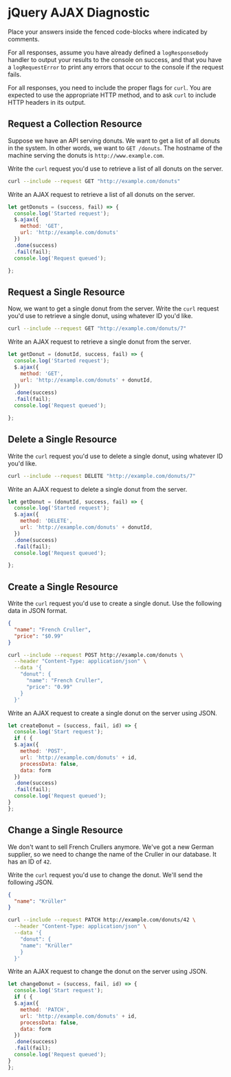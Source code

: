 # jQuery AJAX Diagnostic

Place your answers inside the fenced code-blocks where indicated by comments.

For all responses,  assume you have already defined a `logResponseBody` handler
to output your results to the console on success, and that you have a
`logRequestError` to print any errors that occur to the console if the request
fails.

For all responses, you need to include the proper flags for `curl`. You are
expected to use the appropriate HTTP method, and to ask `curl` to include HTTP
headers in its output.

## Request a Collection Resource

Suppose we have an API serving donuts. We want to get a list of all donuts in
the system. In other words, we want to `GET /donuts`. The hostname of the
machine serving the donuts is `http://www.example.com`.

Write the `curl` request you'd use to retrieve a list of all donuts on the
server.

```sh
curl --include --request GET "http://example.com/donuts"
```

Write an AJAX request to retrieve a list of all donuts on the server.

```js
let getDonuts = (success, fail) => {
  console.log('Started request');
  $.ajax({
    method: 'GET',
    url: 'http://example.com/donuts'
  })
  .done(success)
  .fail(fail);
  console.log('Request queued');

};
```

## Request a Single Resource

Now, we want to get a single donut from the server. Write the `curl` request
you'd use to retrieve a single donut, using whatever ID you'd like.

```sh
curl --include --request GET "http://example.com/donuts/7"
```

Write an AJAX request to retrieve a single donut from the server.

```js
let getDonut = (donutId, success, fail) => {
  console.log('Started request');
  $.ajax({
    method: 'GET',
    url: 'http://example.com/donuts' + donutId,
  })
  .done(success)
  .fail(fail);
  console.log('Request queued');

};
```

## Delete a Single Resource

Write the `curl` request you'd use to delete a single donut, using whatever ID
you'd like.

```sh
curl --include --request DELETE "http://example.com/donuts/7"
```

Write an AJAX request to delete a single donut from the server.

```js
let getDonut = (donutId, success, fail) => {
  console.log('Started request');
  $.ajax({
    method: 'DELETE',
    url: 'http://example.com/donuts' + donutId,
  })
  .done(success)
  .fail(fail);
  console.log('Request queued');

};
```

## Create a Single Resource

Write the `curl` request you'd use to create a single donut. Use the following
data in JSON format.

```json
{
  "name": "French Cruller",
  "price": "$0.99"
}
```

```sh
curl --include --request POST http://example.com/donuts \
  --header "Content-Type: application/json" \
  --data '{
    "donut": {
      "name": "French Cruller",
      "price": "0.99"
    }
  }'
```

Write an AJAX request to create a single donut on the server using JSON.

```js
let createDonut = (success, fail, id) => {
  console.log('Start request');
  if ( {
  $.ajax({
    method: 'POST',
    url: 'http://example.com/donuts' + id,
    processData: false,
    data: form
  })
  .done(success)
  .fail(fail);
  console.log('Request queued');
}
};

```

## Change a Single Resource

We don't want to sell French Crullers anymore. We've got a new German supplier,
so we need to change the name of the Cruller in our database. It has an ID of
`42`.

Write the `curl` request you'd use to change the donut. We'll send the following
JSON.

```json
{
  "name": "Krüller"
}
```

```sh
curl --include --request PATCH http://example.com/donuts/42 \
  --header "Content-Type: application/json" \
  --data '{
    "donut": {
    "name": "Krüller"
    }
  }'
```

Write an AJAX request to change the donut on the server using JSON.

```js
let changeDonut = (success, fail, id) => {
  console.log('Start request');
  if ( {
  $.ajax({
    method: 'PATCH',
    url: 'http://example.com/donuts' + id,
    processData: false,
    data: form
  })
  .done(success)
  .fail(fail);
  console.log('Request queued');
}
};
```
